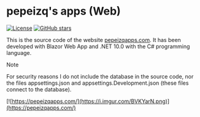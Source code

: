 # pepeizq's apps (Web)
[![License](https://img.shields.io/github/license/pepeizq/pepeizqs-apps-blazor-web.svg)](LICENSE)
[![GitHub stars](https://img.shields.io/github/stars/pepeizq/pepeizqs-apps-blazor-web?style=social)](https://github.com/pepeizq/pepeizqs-deals-web/stargazers)

This is the source code of the website [pepeizqapps.com](https://pepeizqapps.com/). It has been developed with Blazor Web App and .NET 10.0 with the C# programming language.

> [!NOTE]
> For security reasons I do not include the database in the source code, nor the files appsettings.json and appsettings.Development.json (these files connect to the database).

[![https://pepeizqapps.com/](https://i.imgur.com/BVKYarN.png)](https://pepeizqapps.com/)